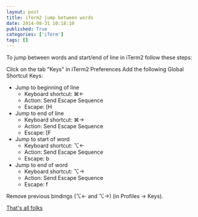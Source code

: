 ```yaml
---
layout: post
title: iTerm2 jump between words
date: 2014-08-31 10:18:10
published: True
categories: ['iTerm']
tags: []
---
```


To jump between words and start/end of line in iTerm2 follow these steps:

Click on the tab "Keys" in iTerm2 Preferences
Add the following Global Shortcut Keys:

* Jump to beginning of line
  * Keyboard shortcut: ⌘←
  * Action: Send Escape Sequence
  * Escape: [H
* Jump to end of line
  * Keyboard shortcut: ⌘→
  * Action: Send Escape Sequence
  * Escape: [F
* Jump to start of word
  * Keyboard shortcut: ⌥←
  * Action: Send Escape Sequence
  * Escape: b
* Jump to end of word
  * Keyboard shortcut: ⌥→
  * Action: Send Escape Sequence
  * Escape: f

Remove previous bindings (⌥← and ⌥→) (in Profiles -> Keys).


[That's all folks](https://www.youtube.com/watch?v=gBzJGckMYO4)
